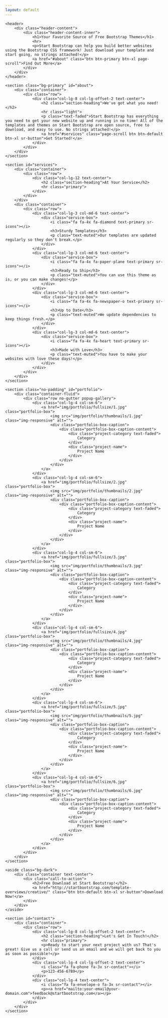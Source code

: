```yaml
---
layout: default
---
```



    <header>
        <div class="header-content">
            <div class="header-content-inner">
                <h1>Your Favorite Source of Free Bootstrap Themes</h1>
                <hr>
                <p>Start Bootstrap can help you build better websites using the Bootstrap CSS framework! Just download your template and start going, no strings attached!</p>
                <a href="#about" class="btn btn-primary btn-xl page-scroll">Find Out More</a>
            </div>
        </div>
    </header>

    <section class="bg-primary" id="about">
        <div class="container">
            <div class="row">
                <div class="col-lg-8 col-lg-offset-2 text-center">
                    <h2 class="section-heading">We've got what you need!</h2>
                    <hr class="light">
                    <p class="text-faded">Start Bootstrap has everything you need to get your new website up and running in no time! All of the templates and themes on Start Bootstrap are open source, free to download, and easy to use. No strings attached!</p>
                    <a href="#services" class="page-scroll btn btn-default btn-xl sr-button">Get Started!</a>
                </div>
            </div>
        </div>
    </section>

    <section id="services">
        <div class="container">
            <div class="row">
                <div class="col-lg-12 text-center">
                    <h2 class="section-heading">At Your Service</h2>
                    <hr class="primary">
                </div>
            </div>
        </div>
        <div class="container">
            <div class="row">
                <div class="col-lg-3 col-md-6 text-center">
                    <div class="service-box">
                        <i class="fa fa-4x fa-diamond text-primary sr-icons"></i>
                        <h3>Sturdy Templates</h3>
                        <p class="text-muted">Our templates are updated regularly so they don't break.</p>
                    </div>
                </div>
                <div class="col-lg-3 col-md-6 text-center">
                    <div class="service-box">
                        <i class="fa fa-4x fa-paper-plane text-primary sr-icons"></i>
                        <h3>Ready to Ship</h3>
                        <p class="text-muted">You can use this theme as is, or you can make changes!</p>
                    </div>
                </div>
                <div class="col-lg-3 col-md-6 text-center">
                    <div class="service-box">
                        <i class="fa fa-4x fa-newspaper-o text-primary sr-icons"></i>
                        <h3>Up to Date</h3>
                        <p class="text-muted">We update dependencies to keep things fresh.</p>
                    </div>
                </div>
                <div class="col-lg-3 col-md-6 text-center">
                    <div class="service-box">
                        <i class="fa fa-4x fa-heart text-primary sr-icons"></i>
                        <h3>Made with Love</h3>
                        <p class="text-muted">You have to make your websites with love these days!</p>
                    </div>
                </div>
            </div>
        </div>
    </section>

    <section class="no-padding" id="portfolio">
        <div class="container-fluid">
            <div class="row no-gutter popup-gallery">
                <div class="col-lg-4 col-sm-6">
                    <a href="img/portfolio/fullsize/1.jpg" class="portfolio-box">
                        <img src="img/portfolio/thumbnails/1.jpg" class="img-responsive" alt="">
                        <div class="portfolio-box-caption">
                            <div class="portfolio-box-caption-content">
                                <div class="project-category text-faded">
                                    Category
                                </div>
                                <div class="project-name">
                                    Project Name
                                </div>
                            </div>
                        </div>
                    </a>
                </div>
                <div class="col-lg-4 col-sm-6">
                    <a href="img/portfolio/fullsize/2.jpg" class="portfolio-box">
                        <img src="img/portfolio/thumbnails/2.jpg" class="img-responsive" alt="">
                        <div class="portfolio-box-caption">
                            <div class="portfolio-box-caption-content">
                                <div class="project-category text-faded">
                                    Category
                                </div>
                                <div class="project-name">
                                    Project Name
                                </div>
                            </div>
                        </div>
                    </a>
                </div>
                <div class="col-lg-4 col-sm-6">
                    <a href="img/portfolio/fullsize/3.jpg" class="portfolio-box">
                        <img src="img/portfolio/thumbnails/3.jpg" class="img-responsive" alt="">
                        <div class="portfolio-box-caption">
                            <div class="portfolio-box-caption-content">
                                <div class="project-category text-faded">
                                    Category
                                </div>
                                <div class="project-name">
                                    Project Name
                                </div>
                            </div>
                        </div>
                    </a>
                </div>
                <div class="col-lg-4 col-sm-6">
                    <a href="img/portfolio/fullsize/4.jpg" class="portfolio-box">
                        <img src="img/portfolio/thumbnails/4.jpg" class="img-responsive" alt="">
                        <div class="portfolio-box-caption">
                            <div class="portfolio-box-caption-content">
                                <div class="project-category text-faded">
                                    Category
                                </div>
                                <div class="project-name">
                                    Project Name
                                </div>
                            </div>
                        </div>
                    </a>
                </div>
                <div class="col-lg-4 col-sm-6">
                    <a href="img/portfolio/fullsize/5.jpg" class="portfolio-box">
                        <img src="img/portfolio/thumbnails/5.jpg" class="img-responsive" alt="">
                        <div class="portfolio-box-caption">
                            <div class="portfolio-box-caption-content">
                                <div class="project-category text-faded">
                                    Category
                                </div>
                                <div class="project-name">
                                    Project Name
                                </div>
                            </div>
                        </div>
                    </a>
                </div>
                <div class="col-lg-4 col-sm-6">
                    <a href="img/portfolio/fullsize/6.jpg" class="portfolio-box">
                        <img src="img/portfolio/thumbnails/6.jpg" class="img-responsive" alt="">
                        <div class="portfolio-box-caption">
                            <div class="portfolio-box-caption-content">
                                <div class="project-category text-faded">
                                    Category
                                </div>
                                <div class="project-name">
                                    Project Name
                                </div>
                            </div>
                        </div>
                    </a>
                </div>
            </div>
        </div>
    </section>

    <aside class="bg-dark">
        <div class="container text-center">
            <div class="call-to-action">
                <h2>Free Download at Start Bootstrap!</h2>
                <a href="http://startbootstrap.com/template-overviews/creative/" class="btn btn-default btn-xl sr-button">Download Now!</a>
            </div>
        </div>
    </aside>

    <section id="contact">
        <div class="container">
            <div class="row">
                <div class="col-lg-8 col-lg-offset-2 text-center">
                    <h2 class="section-heading">Let's Get In Touch!</h2>
                    <hr class="primary">
                    <p>Ready to start your next project with us? That's great! Give us a call or send us an email and we will get back to you as soon as possible!</p>
                </div>
                <div class="col-lg-4 col-lg-offset-2 text-center">
                    <i class="fa fa-phone fa-3x sr-contact"></i>
                    <p>123-456-6789</p>
                </div>
                <div class="col-lg-4 text-center">
                    <i class="fa fa-envelope-o fa-3x sr-contact"></i>
                    <p><a href="mailto:your-email@your-domain.com">feedback@startbootstrap.com</a></p>
                </div>
            </div>
        </div>
    </section>